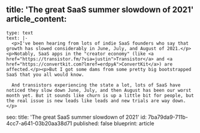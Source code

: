 title: 'The great SaaS summer slowdown of 2021'
article_content:
  -
    type: text
    text: |-
      <p>I've been hearing from lots of indie SaaS founders who say that growth has slowed considerably in June, July, and August of 2021.</p><p>Notably, SaaS apps in the "creator economy" (like <a href="https://transistor.fm/?via=justin">Transistor</a> and <a href="https://convertkit.com?lmref=erdpyA">ConvertKit</a>) are affected.</p><p>But I got some dams from some pretty big bootstrapped SaaS that you all would know.

      And transistors experiencing the state a lot, lots of SaaS have noticed they slow down June, July, and then August has been our worst month yet. But it sounds like churn is up a little bit for people, but the real issue is new leads like leads and new trials are way down.</p>
seo:
  title: 'The great SaaS summer slowdown of 2021'
id: 7ba79da9-711b-4cc7-a641-03b20aa38d71
published: false
blueprint: article
